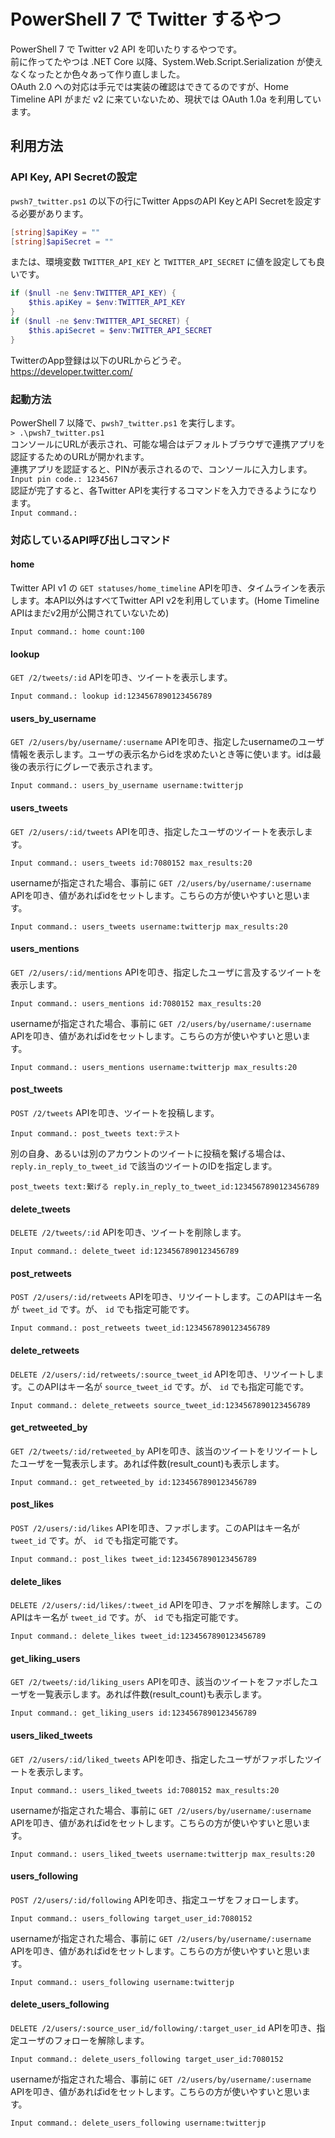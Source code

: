 # PowerShell 7 で Twitter するやつ

PowerShell 7 で Twitter v2 API を叩いたりするやつです。  
前に作ってたやつは .NET Core 以降、System.Web.Script.Serialization が使えなくなったとか色々あって作り直しました。  
OAuth 2.0 への対応は手元では実装の確認はできてるのですが、Home Timeline API がまだ v2 に来ていないため、現状では OAuth 1.0a を利用しています。

## 利用方法

### API Key, API Secretの設定

`pwsh7_twitter.ps1` の以下の行にTwitter AppsのAPI KeyとAPI Secretを設定する必要があります。  

```powershell
[string]$apiKey = ""
[string]$apiSecret = ""
```

または、環境変数 `TWITTER_API_KEY` と `TWITTER_API_SECRET` に値を設定しても良いです。

```powershell
if ($null -ne $env:TWITTER_API_KEY) {
    $this.apiKey = $env:TWITTER_API_KEY
}
if ($null -ne $env:TWITTER_API_SECRET) {
    $this.apiSecret = $env:TWITTER_API_SECRET
}
```

TwitterのApp登録は以下のURLからどうぞ。  
https://developer.twitter.com/

### 起動方法

PowerShell 7 以降で、`pwsh7_twitter.ps1` を実行します。  
`> .\pwsh7_twitter.ps1`  
コンソールにURLが表示され、可能な場合はデフォルトブラウザで連携アプリを認証するためのURLが開かれます。  
連携アプリを認証すると、PINが表示されるので、コンソールに入力します。  
`Input pin code.: 1234567`  
認証が完了すると、各Twitter APIを実行するコマンドを入力できるようになります。  
`Input command.: `

### 対応しているAPI呼び出しコマンド

#### **home**

Twitter API v1 の `GET statuses/home_timeline` APIを叩き、タイムラインを表示します。本API以外はすべてTwitter API v2を利用しています。(Home Timeline APIはまだv2用が公開されていないため)

`Input command.: home count:100`

#### **lookup**

`GET /2/tweets/:id` APIを叩き、ツイートを表示します。

`Input command.: lookup id:1234567890123456789`

#### **users_by_username**

`GET /2/users/by/username/:username` APIを叩き、指定したusernameのユーザ情報を表示します。ユーザの表示名からidを求めたいとき等に使います。idは最後の表示行にグレーで表示されます。

`Input command.: users_by_username username:twitterjp`

#### **users_tweets**

`GET /2/users/:id/tweets` APIを叩き、指定したユーザのツイートを表示します。

`Input command.: users_tweets id:7080152 max_results:20`  

usernameが指定された場合、事前に `GET /2/users/by/username/:username` APIを叩き、値があればidをセットします。こちらの方が使いやすいと思います。

`Input command.: users_tweets username:twitterjp max_results:20`  

#### **users_mentions**

`GET /2/users/:id/mentions` APIを叩き、指定したユーザに言及するツイートを表示します。

`Input command.: users_mentions id:7080152 max_results:20`  

usernameが指定された場合、事前に `GET /2/users/by/username/:username` APIを叩き、値があればidをセットします。こちらの方が使いやすいと思います。

`Input command.: users_mentions username:twitterjp max_results:20`  

#### **post_tweets**

`POST /2/tweets` APIを叩き、ツイートを投稿します。

`Input command.: post_tweets text:テスト`  

別の自身、あるいは別のアカウントのツイートに投稿を繋げる場合は、`reply.in_reply_to_tweet_id` で該当のツイートのIDを指定します。

`post_tweets text:繋げる reply.in_reply_to_tweet_id:1234567890123456789`

#### **delete_tweets**

`DELETE /2/tweets/:id` APIを叩き、ツイートを削除します。

`Input command.: delete_tweet id:1234567890123456789`  

#### **post_retweets**

`POST /2/users/:id/retweets` APIを叩き、リツイートします。このAPIはキー名が `tweet_id` です。が、 `id` でも指定可能です。  

`Input command.: post_retweets tweet_id:1234567890123456789`  

#### **delete_retweets**

`DELETE /2/users/:id/retweets/:source_tweet_id` APIを叩き、リツイートします。このAPIはキー名が `source_tweet_id` です。が、 `id` でも指定可能です。  

`Input command.: delete_retweets source_tweet_id:1234567890123456789`  

#### **get_retweeted_by**

`GET /2/tweets/:id/retweeted_by` APIを叩き、該当のツイートをリツイートしたユーザを一覧表示します。あれば件数(result_count)も表示します。  

`Input command.: get_retweeted_by id:1234567890123456789`  

#### **post_likes**

`POST /2/users/:id/likes` APIを叩き、ファボします。このAPIはキー名が `tweet_id` です。が、 `id` でも指定可能です。  

`Input command.: post_likes tweet_id:1234567890123456789`  

#### **delete_likes**

`DELETE /2/users/:id/likes/:tweet_id` APIを叩き、ファボを解除します。このAPIはキー名が `tweet_id` です。が、 `id` でも指定可能です。  

`Input command.: delete_likes tweet_id:1234567890123456789`  

#### **get_liking_users**

`GET /2/tweets/:id/liking_users` APIを叩き、該当のツイートをファボしたユーザを一覧表示します。あれば件数(result_count)も表示します。  

`Input command.: get_liking_users id:1234567890123456789`  

#### **users_liked_tweets**

`GET /2/users/:id/liked_tweets` APIを叩き、指定したユーザがファボしたツイートを表示します。

`Input command.: users_liked_tweets id:7080152 max_results:20`  

usernameが指定された場合、事前に `GET /2/users/by/username/:username` APIを叩き、値があればidをセットします。こちらの方が使いやすいと思います。

`Input command.: users_liked_tweets username:twitterjp max_results:20`  

#### **users_following**

`POST /2/users/:id/following` APIを叩き、指定ユーザをフォローします。

`Input command.: users_following target_user_id:7080152`  

usernameが指定された場合、事前に `GET /2/users/by/username/:username` APIを叩き、値があればidをセットします。こちらの方が使いやすいと思います。

`Input command.: users_following username:twitterjp`  

#### **delete_users_following**

`DELETE /2/users/:source_user_id/following/:target_user_id` APIを叩き、指定ユーザのフォローを解除します。

`Input command.: delete_users_following target_user_id:7080152`  

usernameが指定された場合、事前に `GET /2/users/by/username/:username` APIを叩き、値があればidをセットします。こちらの方が使いやすいと思います。

`Input command.: delete_users_following username:twitterjp`  
